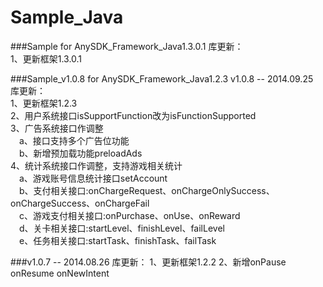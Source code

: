 Sample_Java
===========

###Sample for AnySDK_Framework_Java1.3.0.1 
库更新：  
1、更新框架1.3.0.1 

###Sample_v1.0.8 for AnySDK_Framework_Java1.2.3
v1.0.8  -- 2014.09.25  
库更新：  
1、更新框架1.2.3  
2、用户系统接口isSupportFunction改为isFunctionSupported  
3、广告系统接口作调整  
&emsp;a、接口支持多个广告位功能  
&emsp;b、新增预加载功能preloadAds  
4、统计系统接口作调整，支持游戏相关统计  
&emsp;a、游戏账号信息统计接口setAccount  
&emsp;b、支付相关接口:onChargeRequest、onChargeOnlySuccess、onChargeSuccess、onChargeFail  
&emsp;c、游戏支付相关接口:onPurchase、onUse、onReward  
&emsp;d、关卡相关接口:startLevel、finishLevel、failLevel  
&emsp;e、任务相关接口:startTask、finishTask、failTask  

###v1.0.7  -- 2014.08.26
库更新：
1、更新框架1.2.2
2、新增onPause onResume onNewIntent
